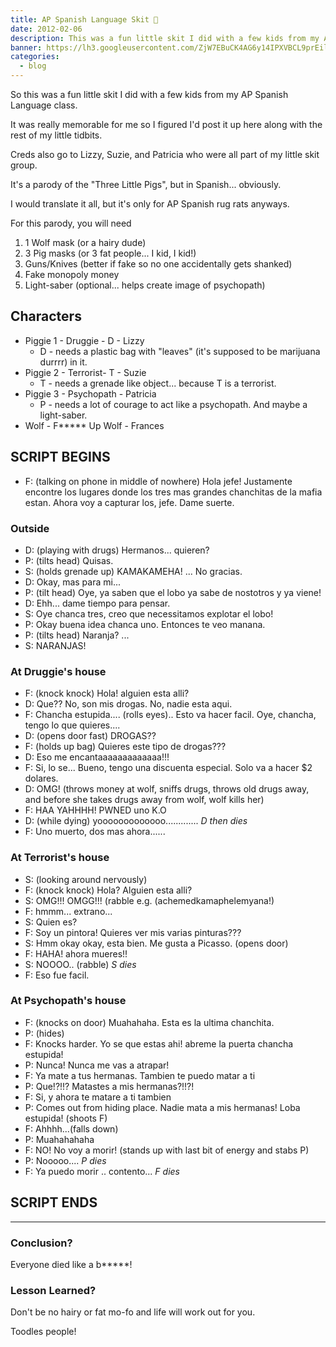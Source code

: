 ```yaml
---
title: AP Spanish Language Skit 🐷️
date: 2012-02-06
description: This was a fun little skit I did with a few kids from my AP Spanish Language class.
banner: https://lh3.googleusercontent.com/ZjW7EBuCK4AG6y14IPXVBCL9prEil1NL0dsAw1qDmmD8mu3KwBJexxV3okMdhx9LR_h6oOPjxEwrQk0dljf3cUtdCT59RKG4_9e4ITR7Clxf7UxeFIuaVMILQTFKTVymEKi8Db_Mt5wRpwuurx8sviGvlMdAxi1Z8fn3Fh_JvUGwbv01z8pJeGlM8_GVWdfe3Ubolcla4uCigny27t-RI_ymxtO3ARFGqzfVVFs3D8jH735YnQpFnkErY-FDPtd-68CjgXB3iipAYazhJXsYp_KwQ-pWW7QoJOML2HxchBCBCqZPxbeGas2toUYHiDjQQINnnTO80ufuebMdRwJu6a2TfBQMOGyDDzUYun7ccjPyUHZTPlFj_OcdXg51Vu5tTX26Pdl2C76R2Tq7gKc1g3hxBXBaHdCcrhVtR1rmVK1jjYlOJU6v6vFCYXyjrcpq2M8Fb2YPUM5sUy1JX0QfwrQLjb6SF0yoFQF8QWOzmQg8NlyaOFvKZC9fzcBNokTGSrw4SD3TmYEuGvYmY5sDM38-OIAQx-ULU-c6zGp9TeBEm5hxTKQOfX43phjjw9Bp3XxsyWNUASLN6uMcmnOwbcpPZo8KRaDEB5ZV_f6bXJ6xuqUhYrn4YTysRnxg0CZ8=w1551-h969-no
categories:
  - blog
---
```


So this was a fun little skit I did with a few kids from my AP Spanish Language class.

It was really memorable for me so I figured I'd post it up here along with the rest of my little tidbits.

Creds also go to Lizzy, Suzie, and Patricia who were all part of my little skit group.

It's a parody of the "Three Little Pigs", but in Spanish... obviously.

I would translate it all, but it's only for AP Spanish rug rats anyways.

For this parody, you will need

1.  1 Wolf mask (or a hairy dude)
2.  3 Pig masks (or 3 fat people... I kid, I kid!)
3.  Guns/Knives (better if fake so no one accidentally gets shanked)
4.  Fake monopoly money
5.  Light-saber (optional... helps create image of psychopath)

## Characters

- Piggie 1 - Druggie - D - Lizzy
  - D - needs a plastic bag with "leaves" (it's supposed to be marijuana durrrr) in it.
- Piggie 2 - Terrorist- T - Suzie
  - T - needs a grenade like object... because T is a terrorist.
- Piggie 3 - Psychopath - Patricia
  - P - needs a lot of courage to act like a psychopath. And maybe a light-saber.
- Wolf - F\*\*\*\*\* Up Wolf - Frances

## SCRIPT BEGINS

- F: (talking on phone in middle of nowhere) Hola jefe! Justamente encontre los lugares donde los tres mas grandes chanchitas de la mafia estan. Ahora voy a capturar los, jefe. Dame suerte.

### Outside

- D: (playing with drugs) Hermanos... quieren?
- P: (tilts head) Quisas.
- S: (holds grenade up) KAMAKAMEHA! ... No gracias.
- D: Okay, mas para mi...
- P: (tilt head) Oye, ya saben que el lobo ya sabe de nostotros y ya viene!
- D: Ehh... dame tiempo para pensar.
- S: Oye chanca tres, creo que necessitamos explotar el lobo!
- P: Okay buena idea chanca uno. Entonces te veo manana.
- P: (tilts head) Naranja? ...
- S: NARANJAS!

### At Druggie's house

- F: (knock knock) Hola! alguien esta alli?
- D: Que?? No, son mis drogas. No, nadie esta aqui.
- F: Chancha estupida.... (rolls eyes).. Esto va hacer facil. Oye, chancha, tengo lo que quieres....
- D: (opens door fast) DROGAS??
- F: (holds up bag) Quieres este tipo de drogas???
- D: Eso me encantaaaaaaaaaaaaa!!!
- F: Si, lo se... Bueno, tengo una discuenta especial. Solo va a hacer $2 dolares.
- D: OMG! (throws money at wolf, sniffs drugs, throws old drugs away, and before she takes drugs away from wolf, wolf kills her)
- F: HAA YAHHHH! PWNED uno K.O
- D: (while dying) yooooooooooooo............. _D then dies_
- F: Uno muerto, dos mas ahora......

### At Terrorist's house

- S: (looking around nervously)
- F: (knock knock) Hola? Alguien esta alli?
- S: OMG!!! OMGG!!! (rabble e.g. (achemedkamaphelemyana!)
- F: hmmm... extrano...
- S: Quien es?
- F: Soy un pintora! Quieres ver mis varias pinturas???
- S: Hmm okay okay, esta bien. Me gusta a Picasso. (opens door)
- F: HAHA! ahora mueres!!
- S: NOOOO.. (rabble) _S dies_
- F: Eso fue facil.

### At Psychopath's house

- F: (knocks on door) Muahahaha. Esta es la ultima chanchita.
- P: (hides)
- F: Knocks harder. Yo se que estas ahi! abreme la puerta chancha estupida!
- P: Nunca! Nunca me vas a atrapar!
- F: Ya mate a tus hermanas. Tambien te puedo matar a ti
- P: Que!?!!? Matastes a mis hermanas?!!?!
- F: Si, y ahora te matare a ti tambien
- P: Comes out from hiding place. Nadie mata a mis hermanas! Loba estupida! (shoots F)
- F: Ahhhh...(falls down)
- P: Muahahahaha
- F: NO! No voy a morir! (stands up with last bit of energy and stabs P)
- P: Nooooo.... _P dies_
- F: Ya puedo morir .. contento... _F dies_

## SCRIPT ENDS

---

### Conclusion?

Everyone died like a b\*\*\*\*\*!

### Lesson Learned?

Don't be no hairy or fat mo-fo and life will work out for you.

Toodles people!
